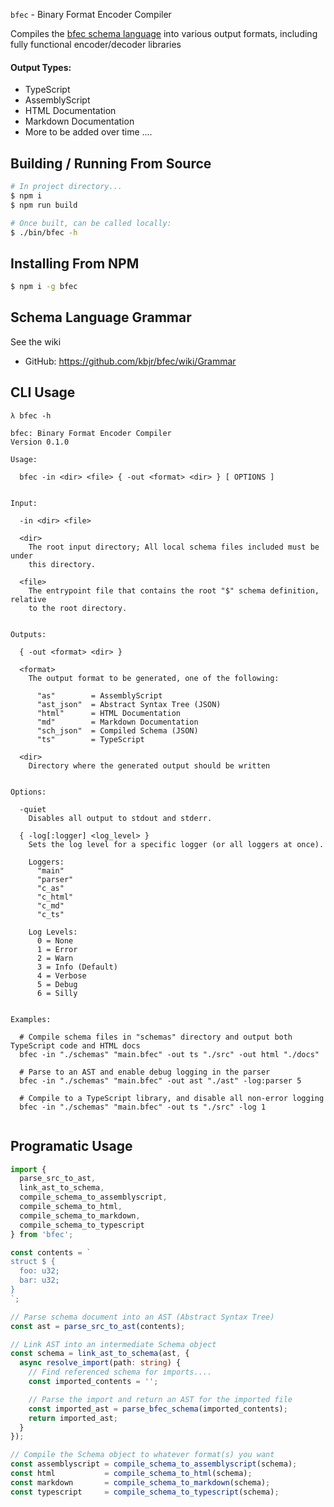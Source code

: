 
`bfec` - Binary Format Encoder Compiler

Compiles the [bfec schema language](https://github.com/kbjr/bfec/wiki/Grammar) into various output formats, including fully functional encoder/decoder libraries

#### Output Types:

- TypeScript
- AssemblyScript
- HTML Documentation
- Markdown Documentation
- More to be added over time ....

## Building / Running From Source

```bash
# In project directory...
$ npm i
$ npm run build

# Once built, can be called locally:
$ ./bin/bfec -h
```

## Installing From NPM

```bash
$ npm i -g bfec
```

## Schema Language Grammar

See the wiki

- GitHub: https://github.com/kbjr/bfec/wiki/Grammar

## CLI Usage

```
λ bfec -h

bfec: Binary Format Encoder Compiler
Version 0.1.0

Usage:

  bfec -in <dir> <file> { -out <format> <dir> } [ OPTIONS ]


Input:

  -in <dir> <file>

  <dir>
    The root input directory; All local schema files included must be under
    this directory.

  <file>
    The entrypoint file that contains the root "$" schema definition, relative
    to the root directory.


Outputs:

  { -out <format> <dir> }

  <format>
    The output format to be generated, one of the following:

      "as"        = AssemblyScript
      "ast_json"  = Abstract Syntax Tree (JSON)
      "html"      = HTML Documentation
      "md"        = Markdown Documentation
      "sch_json"  = Compiled Schema (JSON)
      "ts"        = TypeScript

  <dir>
    Directory where the generated output should be written


Options:

  -quiet
    Disables all output to stdout and stderr.

  { -log[:logger] <log_level> }
    Sets the log level for a specific logger (or all loggers at once).

    Loggers:
      "main"
      "parser"
      "c_as"
      "c_html"
      "c_md"
      "c_ts"

    Log Levels:
      0 = None
      1 = Error
      2 = Warn
      3 = Info (Default)
      4 = Verbose
      5 = Debug
      6 = Silly


Examples:
  
  # Compile schema files in "schemas" directory and output both TypeScript code and HTML docs
  bfec -in "./schemas" "main.bfec" -out ts "./src" -out html "./docs"
    
  # Parse to an AST and enable debug logging in the parser
  bfec -in "./schemas" "main.bfec" -out ast "./ast" -log:parser 5
    
  # Compile to a TypeScript library, and disable all non-error logging
  bfec -in "./schemas" "main.bfec" -out ts "./src" -log 1


```

## Programatic Usage

```typescript
import {
  parse_src_to_ast,
  link_ast_to_schema,
  compile_schema_to_assemblyscript,
  compile_schema_to_html,
  compile_schema_to_markdown,
  compile_schema_to_typescript
} from 'bfec';

const contents = `
struct $ {
  foo: u32;
  bar: u32;
}
`;

// Parse schema document into an AST (Abstract Syntax Tree)
const ast = parse_src_to_ast(contents);

// Link AST into an intermediate Schema object
const schema = link_ast_to_schema(ast, {
  async resolve_import(path: string) {
    // Find referenced schema for imports....
    const imported_contents = '';

    // Parse the import and return an AST for the imported file
    const imported_ast = parse_bfec_schema(imported_contents);
    return imported_ast;
  }
});

// Compile the Schema object to whatever format(s) you want
const assemblyscript = compile_schema_to_assemblyscript(schema);
const html           = compile_schema_to_html(schema);
const markdown       = compile_schema_to_markdown(schema);
const typescript     = compile_schema_to_typescript(schema);
```
